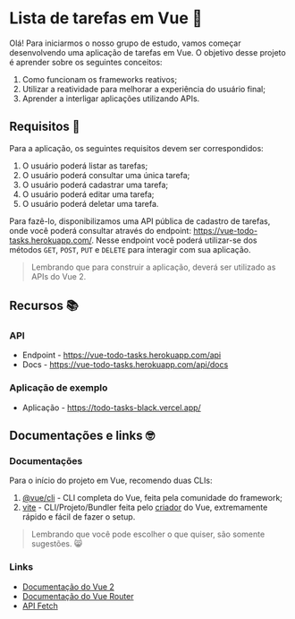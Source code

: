 # Lista de tarefas em Vue 🖖

Olá! Para iniciarmos o nosso grupo de estudo, vamos começar desenvolvendo uma aplicação de tarefas em Vue. O objetivo desse projeto é aprender sobre os seguintes conceitos:

1. Como funcionam os frameworks reativos;
2. Utilizar a reatividade para melhorar a experiência do usuário final;
3. Aprender a interligar aplicações utilizando APIs.

## Requisitos 📖

Para a aplicação, os seguintes requisitos devem ser correspondidos:

1. O usuário poderá listar as tarefas;
2. O usuário poderá consultar uma única tarefa;
3. O usuário poderá cadastrar uma tarefa;
4. O usuário poderá editar uma tarefa;
5. O usuário poderá deletar uma tarefa.

Para fazê-lo, disponibilizamos uma API pública de cadastro de tarefas, onde você poderá consultar através do endpoint: https://vue-todo-tasks.herokuapp.com/. Nesse endpoint você poderá utilizar-se dos métodos `GET`, `POST`, `PUT` e `DELETE` para interagir com sua aplicação.

> Lembrando que para construir a aplicação, deverá ser utilizado as APIs do Vue 2.

## Recursos 📚

### API

- Endpoint - https://vue-todo-tasks.herokuapp.com/api
- Docs - https://vue-todo-tasks.herokuapp.com/api/docs

### Aplicação de exemplo

- Aplicação - https://todo-tasks-black.vercel.app/

## Documentações e links 🤓

### Documentações

Para o início do projeto em Vue, recomendo duas CLIs:

1. [@vue/cli](https://www.npmjs.com/package/@vue/cli) - CLI completa do Vue, feita pela comunidade do framework;
2. [vite](https://www.npmjs.com/package/vite) - CLI/Projeto/Bundler feita pelo [criador](https://github.com/yyx990803) do Vue, extremamente rápido e fácil de fazer o setup.

> Lembrando que você pode escolher o que quiser, são somente sugestões. 😸

### Links

- [Documentação do Vue 2](https://br.vuejs.org/v2/guide/index.html)
- [Documentação do Vue Router](https://router.vuejs.org/)
- [API Fetch](https://developer.mozilla.org/pt-BR/docs/Web/API/Fetch_API)
